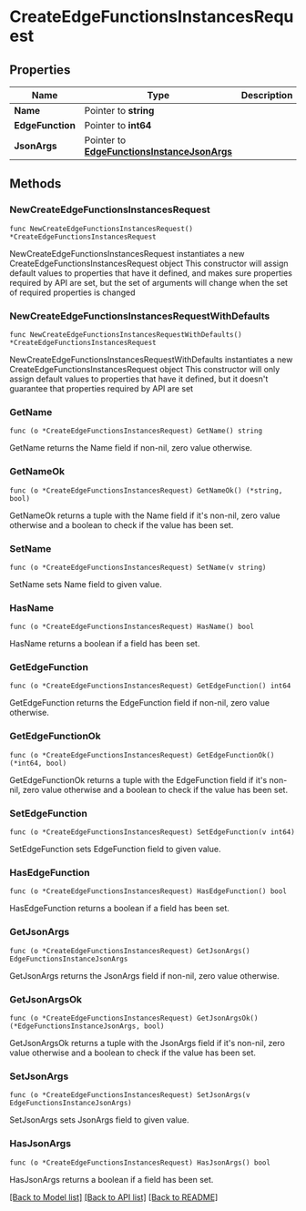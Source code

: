 # CreateEdgeFunctionsInstancesRequest

## Properties

Name | Type | Description | Notes
------------ | ------------- | ------------- | -------------
**Name** | Pointer to **string** |  | [optional] 
**EdgeFunction** | Pointer to **int64** |  | [optional] 
**JsonArgs** | Pointer to [**EdgeFunctionsInstanceJsonArgs**](EdgeFunctionsInstanceJsonArgs.md) |  | [optional] 

## Methods

### NewCreateEdgeFunctionsInstancesRequest

`func NewCreateEdgeFunctionsInstancesRequest() *CreateEdgeFunctionsInstancesRequest`

NewCreateEdgeFunctionsInstancesRequest instantiates a new CreateEdgeFunctionsInstancesRequest object
This constructor will assign default values to properties that have it defined,
and makes sure properties required by API are set, but the set of arguments
will change when the set of required properties is changed

### NewCreateEdgeFunctionsInstancesRequestWithDefaults

`func NewCreateEdgeFunctionsInstancesRequestWithDefaults() *CreateEdgeFunctionsInstancesRequest`

NewCreateEdgeFunctionsInstancesRequestWithDefaults instantiates a new CreateEdgeFunctionsInstancesRequest object
This constructor will only assign default values to properties that have it defined,
but it doesn't guarantee that properties required by API are set

### GetName

`func (o *CreateEdgeFunctionsInstancesRequest) GetName() string`

GetName returns the Name field if non-nil, zero value otherwise.

### GetNameOk

`func (o *CreateEdgeFunctionsInstancesRequest) GetNameOk() (*string, bool)`

GetNameOk returns a tuple with the Name field if it's non-nil, zero value otherwise
and a boolean to check if the value has been set.

### SetName

`func (o *CreateEdgeFunctionsInstancesRequest) SetName(v string)`

SetName sets Name field to given value.

### HasName

`func (o *CreateEdgeFunctionsInstancesRequest) HasName() bool`

HasName returns a boolean if a field has been set.

### GetEdgeFunction

`func (o *CreateEdgeFunctionsInstancesRequest) GetEdgeFunction() int64`

GetEdgeFunction returns the EdgeFunction field if non-nil, zero value otherwise.

### GetEdgeFunctionOk

`func (o *CreateEdgeFunctionsInstancesRequest) GetEdgeFunctionOk() (*int64, bool)`

GetEdgeFunctionOk returns a tuple with the EdgeFunction field if it's non-nil, zero value otherwise
and a boolean to check if the value has been set.

### SetEdgeFunction

`func (o *CreateEdgeFunctionsInstancesRequest) SetEdgeFunction(v int64)`

SetEdgeFunction sets EdgeFunction field to given value.

### HasEdgeFunction

`func (o *CreateEdgeFunctionsInstancesRequest) HasEdgeFunction() bool`

HasEdgeFunction returns a boolean if a field has been set.

### GetJsonArgs

`func (o *CreateEdgeFunctionsInstancesRequest) GetJsonArgs() EdgeFunctionsInstanceJsonArgs`

GetJsonArgs returns the JsonArgs field if non-nil, zero value otherwise.

### GetJsonArgsOk

`func (o *CreateEdgeFunctionsInstancesRequest) GetJsonArgsOk() (*EdgeFunctionsInstanceJsonArgs, bool)`

GetJsonArgsOk returns a tuple with the JsonArgs field if it's non-nil, zero value otherwise
and a boolean to check if the value has been set.

### SetJsonArgs

`func (o *CreateEdgeFunctionsInstancesRequest) SetJsonArgs(v EdgeFunctionsInstanceJsonArgs)`

SetJsonArgs sets JsonArgs field to given value.

### HasJsonArgs

`func (o *CreateEdgeFunctionsInstancesRequest) HasJsonArgs() bool`

HasJsonArgs returns a boolean if a field has been set.


[[Back to Model list]](../README.md#documentation-for-models) [[Back to API list]](../README.md#documentation-for-api-endpoints) [[Back to README]](../README.md)


